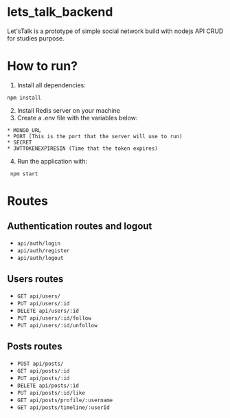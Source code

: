 # lets_talk_backend
Let'sTalk is a prototype of simple social network build with nodejs API CRUD for studies purpose.


# How to run?

  1. Install all dependencies:
  
    npm install
  
  2. Install Redis server on your machine
  3. Create a .env file with the variables below:
  
    * MONGO_URL
    * PORT (This is the port that the server will use to run)
    * SECRET
    * JWTTOKENEXPIRESIN (Time that the token expires)
    
   4. Run the application with:

     npm start
    
# Routes

  ## Authentication routes and logout
  
   * `api/auth/login`
   * `api/auth/register`
   * `api/auth/logout`
   
  ## Users routes
  
   * `GET api/users/`
   * `PUT api/users/:id`
   * `DELETE api/users/:id`
   * `PUT api/users/:id/follow`
   * `PUT api/users/:id/unfollow`

  ## Posts routes
  
  * `POST api/posts/`
  * `GET api/posts/:id`
  * `PUT api/posts/:id`
  * `DELETE api/posts/:id`
  * `PUT api/posts/:id/like`
  * `GET api/posts/profile/:username`
  * `GET api/posts/timeline/:userId`
  
